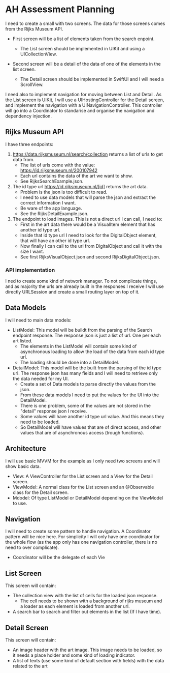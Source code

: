 # AH Assessment Planning
I need to create a small with two screens. The data for those screens comes from the Rijks Museum API.

* First screen will be a list of elements taken from the search enpoint.
    * The List screen should be implemented in UIKit and using a UICollectionView.

* Second screen will be a detail of the data of one of the elements in the list screen.
    * The Detail screen should be implemented in SwiftUI and I will need a ScrollView.

I need also to implement navigation for moving between List and Detail. As the List screen is UIKit, I will use a UIHostingController for the Detail screen, and implement the navigation with a UINavigationController. This controller will go into a Coordinator to standarise and organise the navigation and dependency injection.

## Rijks Museum API
I have three endpoints:
1. https://data.rijksmuseum.nl/search/collection returns a list of urls to get data from.
    * The list of urls come with the value: https://id.rijksmuseum.nl/200107942
    * Each url contains the data of the art we want to show.
    * See RijksSearchExample.json.
2. The id type url https://id.rijksmuseum.nl/[id] returns the art data.
    * Problem is the json is too difficult to read.
    * I need to use data models that will parse the json and extract the correct information I want.
    * Be ware of the app language.
    * See the RijksDetailExample.json.
3. The endpoint to load images. This is not a direct url I can call, I need to:
	* First in the art data there would be a VisualItem element that has another id type url.
	* Inside that id type url I need to look for the DigitalObject element, that will have an other id type url.
	* Now finally I can call to the url from DigitalObject and call it with the size I want.
	* See first RijksVisualObject.json and second RijksDigitalObject.json.

### API implementation
I ned to create some kind of network manager. To not complicate things, and as majority the urls are already built in the responses I receive I will use directly URLSession and create a small routing layer on top of it.

## Data Models
I will need to main data models:
* ListModel: This model will be buildt from the parsing of the Search endpoint response. The response json is just a list of url. One per each art listed.
	* The elements in the ListModel will contain some kind of asynchronous loading to allow the load of the data from each id type url.
	* The loading should be done into a DetailModel.
* DetailModel: This model will be the built from the parsing of the id type url. The response json has many fields and I will need to retrieve only the data needed for my UI.
	* Create a set of Data models to parse directly the values from the json.
	* From these data models I need to put the values for the UI into the DetailModel.
	* There is one problem, some of the values are not stored in the "detail" response json I receive.
	* Some values will have another id type url value. And this means they need to be loaded.
	* So DetailModel will have values that are of direct access, and other values that are of asynchronous access (trough functions).

## Architecture
I will use basic MVVM for the example as I only need two screens and will show basic data.
* View: A ViewController for the List screen and a View for the Detail screen.
* ViewModel: A normal class for the List screen and an @Observable class for the Detail screen.
* Mdodel: Of type ListModel or DetailModel depending on the ViewModel to use.

## Navigation
I will need to create some pattern to handle navigation. A Coordinator pattern will be nice here. For simplicity I will only have one coordinator for the whole flow (as the app only has one navigation controller, there is no need to over complicate).
* Coordinator will be the delegate of each Vie

## List Screen
This screen will contain:
* The collection view with the list of cells for the loaded json response.
	* The cell needs to be shown with a background of rijks museum and a loader as each element is loaded from another url.
* A search bar to search and filter out elements in the list (If I have time).

## Detail Screen
This screen will contain:
* An image header with the art image. This image needs to be loaded, so it needs a place holder and some kind of loading indicator.
* A list of texts (use some kind of default section with fields) with the data related to the art





